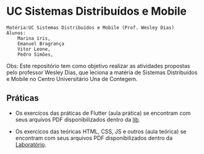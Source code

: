 # UC Sistemas Distribuídos e Mobile

    Matéria:UC Sistemas Distribuídos e Mobile (Prof. Wesley Dias)
    Alunos: 
        Marina íris,
        Emanuel Bragrança
        Vitor Leone,
        Pedro Simões,

Obs: Este repositório tem como objetivo realizar as atividades propostas pelo professor Wesley Dias, que leciona a matéria de Sistemas Distribuídos e Mobile no Centro Universitário Una de Contegem.

## Práticas

- Os exercícos das práticas de Flutter (aula prática) se encontram com seus arquivos PDF disponibilizados dentro da [lib](aula_pratica/lib).

- Os exercícos das teóricas HTML, CSS, JS e outros (aula teórica) se encontram com seus arquivos PDF disponibilizados dentro da [Laboratório](aula_teorica/Laboratório).